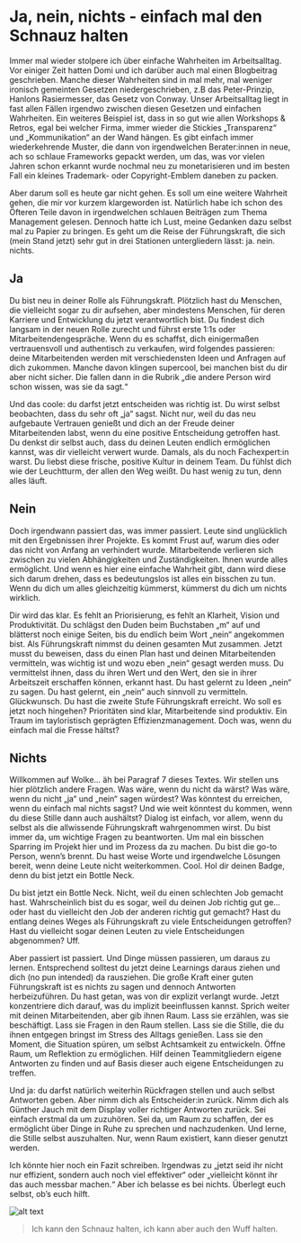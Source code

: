 # Ja, nein, nichts - einfach mal den Schnauz halten
Immer mal wieder stolpere ich über einfache Wahrheiten im Arbeitsalltag. Vor einiger Zeit hatten Domi und ich darüber auch mal einen Blogbeitrag geschrieben. 
Manche dieser Wahrheiten sind in mal mehr, mal weniger ironisch gemeinten Gesetzen niedergeschrieben, z.B das Peter-Prinzip, Hanlons Rasiermesser, das Gesetz von Conway. 
Unser Arbeitsalltag liegt in fast allen Fällen irgendwo zwischen diesen Gesetzen und einfachen Wahrheiten. 
Ein weiteres Beispiel ist, dass in so gut wie allen Workshops & Retros, egal bei welcher Firma, immer wieder die Stickies „Transparenz“ und „Kommunikation“ an der Wand hängen. 
Es gibt einfach immer wiederkehrende Muster, die dann von irgendwelchen Berater:innen in neue, ach so schlaue Frameworks gepackt werden, um das, was vor vielen Jahren schon erkannt wurde nochmal neu zu monetarisieren und im besten Fall ein kleines Trademark- oder Copyright-Emblem daneben zu packen. 

Aber darum soll es heute gar nicht gehen. Es soll um eine weitere Wahrheit gehen, die mir vor kurzem klargeworden ist. 
Natürlich habe ich schon des Öfteren Teile davon in irgendwelchen schlauen Beiträgen zum Thema Management gelesen. 
Dennoch hatte ich Lust, meine Gedanken dazu selbst mal zu Papier zu bringen. 
Es geht um die Reise der Führungskraft, die sich (mein Stand jetzt) sehr gut in drei Stationen untergliedern lässt: ja. nein. nichts.

## Ja
Du bist neu in deiner Rolle als Führungskraft. Plötzlich hast du Menschen, die vielleicht sogar zu dir aufsehen, aber mindestens Menschen, für deren Karriere und Entwicklung du jetzt verantwortlich bist. 
Du findest dich langsam in der neuen Rolle zurecht und führst erste 1:1s oder Mitarbeitendengespräche. 
Wenn du es schaffst, dich einigermaßen vertrauensvoll und authentisch zu verkaufen, wird folgendes passieren: deine Mitarbeitenden werden mit verschiedensten Ideen und Anfragen auf dich zukommen. 
Manche davon klingen supercool, bei manchen bist du dir aber nicht sicher. Die fallen dann in die Rubrik „die andere Person wird schon wissen, was sie da sagt.“

Und das coole: du darfst jetzt entscheiden was richtig ist. 
Du wirst selbst beobachten, dass du sehr oft „ja“ sagst. Nicht nur, weil du das neu aufgebaute Vertrauen genießt und dich an der Freude deiner Mitarbeitenden labst, wenn du eine positive Entscheidung getroffen hast. 
Du denkst dir selbst auch, dass du deinen Leuten endlich ermöglichen kannst, was dir vielleicht verwert wurde. Damals, als du noch Fachexpert:in warst. 
Du liebst diese frische, positive Kultur in deinem Team. Du fühlst dich wie der Leuchtturm, der allen den Weg weißt. Du hast wenig zu tun, denn alles läuft.

## Nein
Doch irgendwann passiert das, was immer passiert. Leute sind unglücklich mit den Ergebnissen ihrer Projekte. 
Es kommt Frust auf, warum dies oder das nicht von Anfang an verhindert wurde. Mitarbeitende verlieren sich zwischen zu vielen Abhängigkeiten und Zuständigkeiten. 
Ihnen wurde alles ermöglicht. Und wenn es hier eine einfache Wahrheit gibt, dann wird diese sich darum drehen, dass es bedeutungslos ist alles ein bisschen zu tun. 
Wenn du dich um alles gleichzeitig kümmerst, kümmerst du dich um nichts wirklich. 

Dir wird das klar. Es fehlt an Priorisierung, es fehlt an Klarheit, Vision und Produktivität. 
Du schlägst den Duden beim Buchstaben „m“ auf und blätterst noch einige Seiten, bis du endlich beim Wort „nein“ angekommen bist. 
Als Führungskraft nimmst du deinen gesamten Mut zusammen. Jetzt musst du beweisen, dass du einen Plan hast und deinen Mitarbeitenden vermitteln, was wichtig ist und wozu eben „nein“ gesagt werden muss. 
Du vermittelst ihnen, dass du ihren Wert und den Wert, den sie in ihrer Arbeitszeit erschaffen können, erkannt hast. 
Du hast gelernt zu Ideen „nein“ zu sagen. Du hast gelernt, ein „nein“ auch sinnvoll zu vermitteln. Glückwunsch. 
Du hast die zweite Stufe Führungskraft erreicht. Wo soll es jetzt noch hingehen? Prioritäten sind klar, Mitarbeitende sind produktiv. 
Ein Traum im tayloristisch geprägten Effizienzmanagement. Doch was, wenn du einfach mal die Fresse hältst?

## Nichts
Willkommen auf Wolke... äh bei Paragraf 7 dieses Textes. Wir stellen uns hier plötzlich andere Fragen. 
Was wäre, wenn du nicht da wärst? Was wäre, wenn du nicht „ja“ und „nein“ sagen würdest? Was könntest du erreichen, wenn du einfach mal nichts sagst? 
Und wie weit könntest du kommen, wenn du diese Stille dann auch aushältst? Dialog ist einfach, vor allem, wenn du selbst als die allwissende Führungskraft wahrgenommen wirst. 
Du bist immer da, um wichtige Fragen zu beantworten. Um mal ein bisschen Sparring im Projekt hier und im Prozess da zu machen. 
Du bist die go-to Person, wenn’s brennt. Du hast weise Worte und irgendwelche Lösungen bereit, wenn deine Leute nicht weiterkommen. Cool. Hol dir deinen Badge, denn du bist jetzt ein Bottle Neck. 

Du bist jetzt ein Bottle Neck. Nicht, weil du einen schlechten Job gemacht hast. Wahrscheinlich bist du es sogar, weil du deinen Job richtig gut ge... oder hast du vielleicht den Job der anderen richtig gut gemacht? 
Hast du entlang deines Weges als Führungskraft zu viele Entscheidungen getroffen? Hast du vielleicht sogar deinen Leuten zu viele Entscheidungen abgenommen? Uff. 

Aber passiert ist passiert. Und Dinge müssen passieren, um daraus zu lernen. Entsprechend solltest du jetzt deine Learnings daraus ziehen und dich (no pun intended) da rausziehen. 
Die große Kraft einer guten Führungskraft ist es nichts zu sagen und dennoch Antworten herbeizuführen. Du hast getan, was von dir explizit verlangt wurde. 
Jetzt konzentriere dich darauf, was du implizit beeinflussen kannst. Sprich weiter mit deinen Mitarbeitenden, aber gib ihnen Raum. Lass sie erzählen, was sie beschäftigt. 
Lass sie Fragen in den Raum stellen. Lass sie die Stille, die du ihnen entgegen bringst im Stress des Alltags genießen. Lass sie den Moment, die Situation spüren, um selbst Achtsamkeit zu entwickeln. 
Öffne Raum, um Reflektion zu ermöglichen. Hilf deinen Teammitgliedern eigene Antworten zu finden und auf Basis dieser auch eigene Entscheidungen zu treffen. 

Und ja: du darfst natürlich weiterhin Rückfragen stellen und auch selbst Antworten geben. Aber nimm dich als Entscheider:in zurück. 
Nimm dich als Günther Jauch mit dem Display voller richtiger Antworten zurück. Sei einfach erstmal da um zuzuhören. 
Sei da, um Raum zu schaffen, der es ermöglicht über Dinge in Ruhe zu sprechen und nachzudenken. Und lerne, die Stille selbst auszuhalten. Nur, wenn Raum existiert, kann dieser genutzt werden. 

Ich könnte hier noch ein Fazit schreiben. Irgendwas zu „jetzt seid ihr nicht nur effizient, sondern auch noch viel effektiver“ oder „vielleicht könnt ihr das auch messbar machen.“ 
Aber ich belasse es bei nichts. Überlegt euch selbst, ob’s euch hilft.

![alt text](../img/blog/2023-07-05-ralph.webp "Ich kann den Schnauz halten, ich kann aber auch den Wuff halten.")
> Ich kann den Schnauz halten, ich kann aber auch den Wuff halten.
